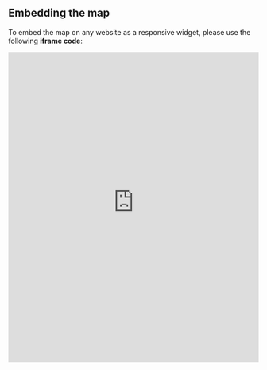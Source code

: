 ## Embedding the map

To embed the map on any website as a responsive widget, please use the following **iframe code**:

<iframe title="Euranet Map" aria-label="Map" id="euranet-map-youth-voice" src="https://map-young-people-voice.vercel.app" scrolling="no" frameborder="0"style="width: 0; min-width: 100% !important; border: none;" height="624"></iframe><script type="text/javascript">window.addEventListener("message",e=>{if("https://map-young-people-voice.vercel.app"!==e.origin)return;let t=e.data;if(t.height){document.getElementById("euranet-map-youth-voice").height=t.height+"px"}},!1)</script>
